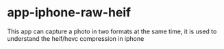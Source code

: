 # app-iphone-raw-heif
This app can capture a photo in two formats at the same time, it is used to understand the heif/hevc compression in iphone
